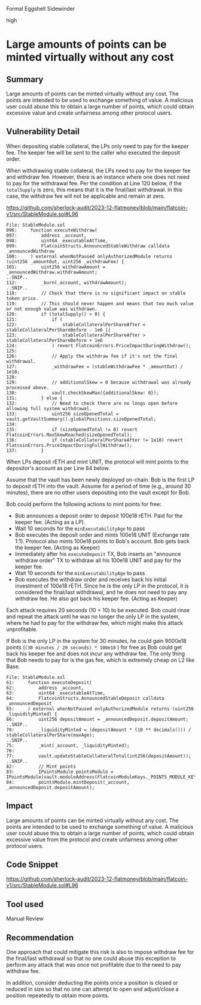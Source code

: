 Formal Eggshell Sidewinder

high

# Large amounts of points can be minted virtually without any cost

## Summary

Large amounts of points can be minted virtually without any cost. The points are intended to be used to exchange something of value. A malicious user could abuse this to obtain a large number of points, which could obtain excessive value and create unfairness among other protocol users.

## Vulnerability Detail

When depositing stable collateral, the LPs only need to pay for the keeper fee. The keeper fee will be sent to the caller who executed the deposit order.

When withdrawing stable collateral, the LPs need to pay for the keeper fee and withdraw fee. However, there is an instance where one does not need to pay for the withdrawal fee. Per the condition at Line 120 below, if the `totalSupply` is zero, this means that it is the final/last withdrawal. In this case, the withdraw fee will not be applicable and remain at zero.

https://github.com/sherlock-audit/2023-12-flatmoney/blob/main/flatcoin-v1/src/StableModule.sol#L96

```solidity
File: StableModule.sol
096:     function executeWithdraw(
097:         address _account,
098:         uint64 _executableAtTime,
099:         FlatcoinStructs.AnnouncedStableWithdraw calldata _announcedWithdraw
100:     ) external whenNotPaused onlyAuthorizedModule returns (uint256 _amountOut, uint256 _withdrawFee) {
101:         uint256 withdrawAmount = _announcedWithdraw.withdrawAmount;
..SNIP..
112:         _burn(_account, withdrawAmount);
..SNIP..
118:         // Check that there is no significant impact on stable token price.
119:         // This should never happen and means that too much value or not enough value was withdrawn.
120:         if (totalSupply() > 0) {
121:             if (
122:                 stableCollateralPerShareAfter < stableCollateralPerShareBefore - 1e6 ||
123:                 stableCollateralPerShareAfter > stableCollateralPerShareBefore + 1e6
124:             ) revert FlatcoinErrors.PriceImpactDuringWithdraw();
125: 
126:             // Apply the withdraw fee if it's not the final withdrawal.
127:             _withdrawFee = (stableWithdrawFee * _amountOut) / 1e18;
128: 
129:             // additionalSkew = 0 because withdrawal was already processed above.
130:             vault.checkSkewMax({additionalSkew: 0});
131:         } else {
132:             // Need to check there are no longs open before allowing full system withdrawal.
133:             uint256 sizeOpenedTotal = vault.getVaultSummary().globalPositions.sizeOpenedTotal;
134: 
135:             if (sizeOpenedTotal != 0) revert FlatcoinErrors.MaxSkewReached(sizeOpenedTotal);
136:             if (stableCollateralPerShareAfter != 1e18) revert FlatcoinErrors.PriceImpactDuringFullWithdraw();
137:         }
```

When LPs deposit rETH and mint UNIT, the protocol will mint points to the depositor's account as per Line 84 below.

Assume that the vault has been newly deployed on-chain. Bob is the first LP to deposit rETH into the vault. Assume for a period of time (e.g., around 30 minutes), there are no other users depositing into the vault except for Bob.

Bob could perform the following actions to mint points for free:

- Bob announces a deposit order to deposit 100e18 rETH. Paid for the keeper fee. (Acting as a LP).
- Wait 10 seconds for the `minExecutabilityAge` to pass
- Bob executes the deposit order and mints 100e18 UNIT (Exchange rate 1:1). Protocol also mints 100e18 points to Bob's account. Bob gets back the keeper fee. (Acting as Keeper)
- Immediately after his `executeDeposit` TX, Bob inserts an "announce withdraw order" TX to withdraw all his 100e18 UNIT and pay for the keeper fee.
- Wait 10 seconds for the `minExecutabilityAge` to pass
- Bob executes the withdraw order and receives back his initial investment of 100e18 rETH. Since he is the only LP in the protocol, it is considered the final/last withdrawal, and he does not need to pay any withdraw fee. He also got back his keeper fee. (Acting as Keeper)

Each attack requires 20 seconds (10 + 10) to be executed. Bob could rinse and repeat the attack until he was no longer the only LP in the system, where he had to pay for the withdraw fee, which might make this attack unprofitable.

If Bob is the only LP in the system for 30 minutes, he could gain 9000e18 points (`(30 minutes / 20 seconds) * 100e18` ) for free as Bob could get back his keeper fee and does not incur any withdraw fee. The only thing that Bob needs to pay for is the gas fee, which is extremely cheap on L2 like Base.

```solidity
File: StableModule.sol
61:     function executeDeposit(
62:         address _account,
63:         uint64 _executableAtTime,
64:         FlatcoinStructs.AnnouncedStableDeposit calldata _announcedDeposit
65:     ) external whenNotPaused onlyAuthorizedModule returns (uint256 _liquidityMinted) {
66:         uint256 depositAmount = _announcedDeposit.depositAmount;
..SNIP..
70:         _liquidityMinted = (depositAmount * (10 ** decimals())) / stableCollateralPerShare(maxAge);
..SNIP..
75:         _mint(_account, _liquidityMinted);
76: 
77:         vault.updateStableCollateralTotal(int256(depositAmount));
..SNIP..
82:         // Mint points
83:         IPointsModule pointsModule = IPointsModule(vault.moduleAddress(FlatcoinModuleKeys._POINTS_MODULE_KEY));
84:         pointsModule.mintDeposit(_account, _announcedDeposit.depositAmount);
```

## Impact

Large amounts of points can be minted virtually without any cost. The points are intended to be used to exchange something of value. A malicious user could abuse this to obtain a large number of points, which could obtain excessive value from the protocol and create unfairness among other protocol users.

## Code Snippet

https://github.com/sherlock-audit/2023-12-flatmoney/blob/main/flatcoin-v1/src/StableModule.sol#L96

## Tool used

Manual Review

## Recommendation

One approach that could mitigate this risk is also to impose withdraw fee for the final/last withdrawal so that no one could abuse this exception to perform any attack that was once not profitable due to the need to pay withdraw fee.

In addition, consider deducting the points once a position is closed or reduced in size so that no one can attempt to open and adjust/close a position repeatedly to obtain more points.